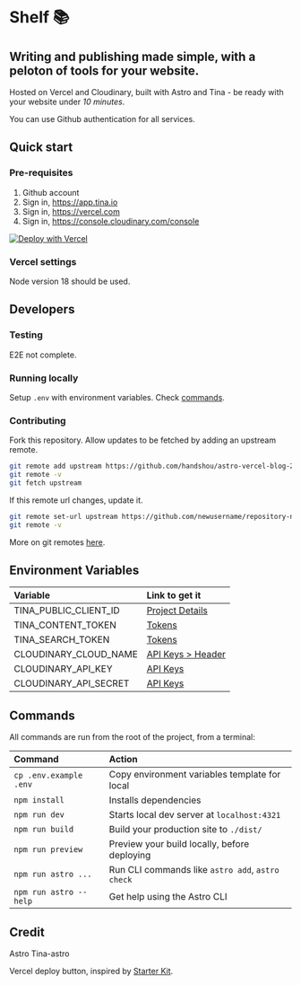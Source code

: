 # Shelf 📚

## Writing and publishing made simple, with a peloton of tools for your website.

Hosted on Vercel and Cloudinary, built with Astro and Tina - be ready with your website under *10 minutes*.

You can use Github authentication for all services.

## Quick start

### Pre-requisites

1. Github account
1. Sign in, https://app.tina.io
1. Sign in, https://vercel.com
1. Sign in, https://console.cloudinary.com/console

[![Deploy with Vercel](https://vercel.com/button)](https://vercel.com/new/clone?repository-url=https%3A%2F%2Fgithub.com%2Fhandshou%2Fastro-vercel&env=TINA_PUBLIC_CLIENT_ID,TINA_CONTENT_TOKEN,TINA_SEARCH_TOKEN)

### Vercel settings

Node version 18 should be used. 

## Developers

### Testing

E2E not complete.

### Running locally

Setup `.env` with environment variables. Check [commands](#commands).

### Contributing

Fork this repository. Allow updates to be fetched by adding an upstream remote.

```bash
git remote add upstream https://github.com/handshou/astro-vercel-blog-2.git
git remote -v
git fetch upstream
```

If this remote url changes, update it.

```bash
git remote set-url upstream https://github.com/newusername/repository-name.git
git remote -v
```

More on git remotes [here](https://git-scm.com/book/en/v2/Git-Basics-Working-with-Remotes).

## Environment Variables

| Variable               | Link to get it                               |
| :--------------------- | :------------------------------------------- |
| TINA_PUBLIC_CLIENT_ID  | [Project Details](https://app.tina.io/projects) |
| TINA_CONTENT_TOKEN     | [Tokens](https://app.tina.io/projects/$TINA_PUBLIC_CLIENT_ID/tokens) |
| TINA_SEARCH_TOKEN      | [Tokens](https://app.tina.io/projects/$TINA_PUBLIC_CLIENT_ID/tokens) |
| CLOUDINARY_CLOUD_NAME  | [API Keys > Header](https://console.cloudinary.com/settings) |
| CLOUDINARY_API_KEY     | [API Keys](https://console.cloudinary.com/settings) |
| CLOUDINARY_API_SECRET  | [API Keys](https://console.cloudinary.com/settings) |

## Commands

All commands are run from the root of the project, from a terminal:

| Command                | Action                                           |
| :--------------------- | :----------------------------------------------- |
| `cp .env.example .env` | Copy environment variables template for local    |
| `npm install`          | Installs dependencies                            |
| `npm run dev`          | Starts local dev server at `localhost:4321`      |
| `npm run build`        | Build your production site to `./dist/`          |
| `npm run preview`      | Preview your build locally, before deploying     |
| `npm run astro ...`    | Run CLI commands like `astro add`, `astro check` |
| `npm run astro --help` | Get help using the Astro CLI                     |

## Credit

Astro
Tina-astro

Vercel deploy button, inspired by [Starter Kit](https://github.com/opengovsg/starter-kit).

